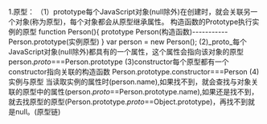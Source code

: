 1.原型：
    （1）prototype每个JavaScript对象(null除外)在创建时，就会关联另一个对象(称为原型)，每个对象都会从原型继承属性。
    构造函数的Prototype执行实例的原型
    function Person(){
                      prototype
      Person(构造函数)-----------Person.prototype(实例原型)
    }
    var person = new Person();
    (2)_proto_每个JavaScript对象(null除外)都具有的一个属性，这个属性会指向该对象的原型
    person._proto_===Person.prototype
    (3)constructor每个原型都有一个constructor指向关联的构造函数
    Person.prototype.constructor===Person
    (4)实例与原型
    当读取实例的属性时(person.name),如果找不到，就会查找与对象关联的原型中的属性(person._proto_==Person.prototype.name),如果还是找不到，就去找原型的原型(Person.prototype._proto_==Object.prototype)，再找不到就是null。(原型链)

